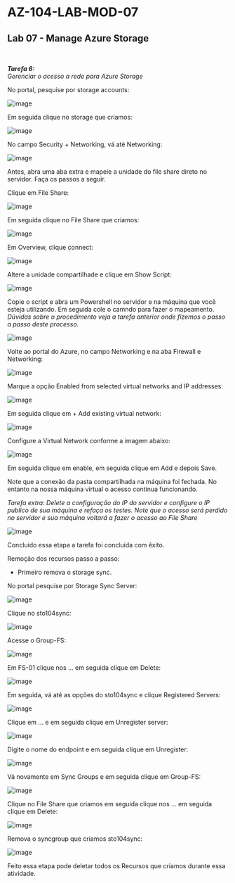 # AZ-104-LAB-MOD-07

 <h2>Lab 07 - Manage Azure Storage</h2> <br>

 ***Tarefa 6:***  
    *Gerenciar o acesso a rede para Azure Storage*

No portal, pesquise por storage accounts: 

![image](https://user-images.githubusercontent.com/107069287/195172740-dfbccd60-3386-4cec-b4cd-f0f641d9a8c3.png)

Em seguida clique no storage que criamos: 

![image](https://user-images.githubusercontent.com/107069287/195172822-95dbff7f-7518-4391-982b-c51a079784e7.png)

No campo Security + Networking, vá até Networking: 

![image](https://user-images.githubusercontent.com/107069287/195173273-7463cbbd-7357-4ada-90f4-9a33439e5c2f.png)

Antes, abra uma aba extra e mapeie a unidade do file share direto no servidor. Faça os passos a seguir. 

Clique em File Share: 

![image](https://user-images.githubusercontent.com/107069287/195173556-36a32592-88de-4cce-b000-cff94f10cf7b.png)

Em seguida clique no File Share que criamos: 

![image](https://user-images.githubusercontent.com/107069287/195173736-98c78a28-256f-499d-905b-63b7e75f0441.png)

Em Overview, clique connect: 

![image](https://user-images.githubusercontent.com/107069287/195173858-7a23544c-fc14-4f06-9624-b5bd58ad7720.png)

Altere a unidade compartilhade e clique em Show Script: 

![image](https://user-images.githubusercontent.com/107069287/195173993-093b1acb-9181-4ec8-9906-d51c88ca2994.png)

Copie o script e abra um Powershell no servidor e na máquina que você esteja utilizando. Em seguida cole o camndo para fazer o mapeamento. <br> 
*Dúvidas sobre o procedimento veja a tarefa anterior onde fizemos o passo a passo deste processo.*

![image](https://user-images.githubusercontent.com/107069287/195175462-fd579161-1586-46cf-af10-088c975bd536.png)

Volte ao portal do Azure, no campo Networking e na aba Firewall e Networking: 

![image](https://user-images.githubusercontent.com/107069287/195175928-808866b6-1a73-49c4-990f-4ded1589ed9c.png)

Marque a opção Enabled from selected virtual networks and IP addresses: 

![image](https://user-images.githubusercontent.com/107069287/195176128-6d61f09a-2987-4340-afa1-92baff3023a7.png)

Em seguida clique em + Add existing virtual network: 

![image](https://user-images.githubusercontent.com/107069287/195176279-fd590da6-d810-43e6-b4f9-fa2ba320a560.png)

Configure a Virtual Network conforme a imagem abaixo: 

![image](https://user-images.githubusercontent.com/107069287/195176683-8924a327-9ed9-4377-ab08-321f673d1a69.png)

Em seguida clique em enable, em seguida clique em Add e depois Save. 

Note que a conexão da pasta compartilhada na máquina foi fechada. No entanto na nossa máquina virtual o acesso continua funcionando. 

*Tarefa extra: Delete a configuração do IP do servidor e configure o IP publico de sua máquina e refaça os testes. Note que o acesso será perdido no servidor e sua máquina voltará a fazer o acesso ao File Share*

![image](https://user-images.githubusercontent.com/107069287/195178426-b8a33b84-c821-49ad-90e2-dd0df518d4f3.png)

Concluido essa etapa a tarefa foi concluída com êxito. 

Remoção dos recursos passo a passo: 
- Primeiro remova o storage sync. 

No portal pesquise por Storage Sync Server: 

![image](https://user-images.githubusercontent.com/107069287/195179451-18801a5d-c067-4565-8c6b-9f1101447720.png)

Clique no sto104sync: 

![image](https://user-images.githubusercontent.com/107069287/195179563-df005101-87e5-42f3-8bad-4cd011306b7a.png)

Acesse o Group-FS: 

![image](https://user-images.githubusercontent.com/107069287/195179668-dbd3adc9-c2cc-4dbd-8833-d3a2211f38ac.png)

Em FS-01 clique nos ... em seguida clique em Delete: 

![image](https://user-images.githubusercontent.com/107069287/195179805-23f257d6-3f35-4508-a0ff-ae50df25363c.png)

Em seguida, vá até as opções do sto104sync e clique Registered Servers: 

![image](https://user-images.githubusercontent.com/107069287/195180544-af477ce2-ef45-4472-8a9e-64c78412c96f.png)

Clique em ... e em seguida clique em Unregister server: 

![image](https://user-images.githubusercontent.com/107069287/195180722-5ab28aa0-1a45-423e-be7e-6cb1487ac3db.png)

Digite o nome do endpoint e em seguida clique em Unregister: 

![image](https://user-images.githubusercontent.com/107069287/195180870-8c90079c-e4f2-4b8d-a40d-3b9ed4568702.png)

Vá novamente em Sync Groups e em seguida clique em Group-FS: 

![image](https://user-images.githubusercontent.com/107069287/195181048-cc3799dc-7896-4207-b771-14bf4f91d2ef.png)

Clique no File Share que criamos em seguida clique nos ... em seguida clique em Delete: 

![image](https://user-images.githubusercontent.com/107069287/195181194-900d3d3b-9718-4466-a8e0-c799d3fedcad.png)

Remova o syncgroup que criamos sto104sync: 

![image](https://user-images.githubusercontent.com/107069287/195181861-668a6eb2-cf55-485b-b8c7-cc9e2dcbd62e.png)


Feito essa etapa pode deletar todos os Recursos que criamos durante essa atividade. 

